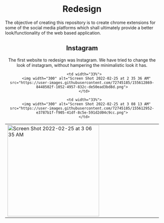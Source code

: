 <h1 align="center">Redesign</h1>

The objective of creating this repository is to create chrome extensions for some of the social media platforms which shall ultimately provide a better look/functionality of the web based application. 

<h2 align="center">Instagram</h2>

<p align="center">The first website to redesign was Instagram. We have tried to change the look of instagram, without hampering the minimalistic look it has.</>

<table>
  <tr>
      <td width="33%">
        <img width="300" alt="Screen Shot 2022-02-25 at 3 06 35 AM" src="https://user-images.githubusercontent.com/72745185/155612821-44971a6c-7c2f-40ee-b5a7-e18a2a1dd058.png">
      </td>

      <td width="33%">
        <img width="300" alt="Screen Shot 2022-02-25 at 2 35 36 AM" src="https://user-images.githubusercontent.com/72745185/155612869-8448502f-1052-4957-832c-de50ead3bd8d.png">
      </td>

      <td width="33%">
        <img width="300" alt="Screen Shot 2022-02-25 at 3 08 13 AM" src="https://user-images.githubusercontent.com/72745185/155612952-e3787b1f-f905-41df-8c5e-591d2d04c9cc.png">
      </td>
      
  </tr>

</table>
